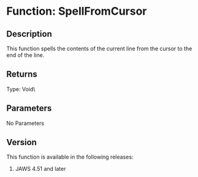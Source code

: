 # Function: SpellFromCursor

## Description

This function spells the contents of the current line from the cursor to
the end of the line.

## Returns

Type: Void\

## Parameters

No Parameters

## Version

This function is available in the following releases:

1.  JAWS 4.51 and later
